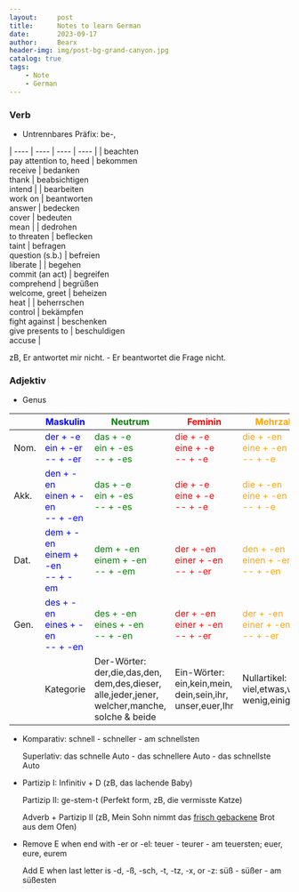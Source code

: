 ```yaml
---
layout:     post
title:      Notes to learn German
date:       2023-09-17
author:     Bearx
header-img: img/post-bg-grand-canyon.jpg
catalog: true
tags:
    - Note
    - German
---
```


### Verb

* Untrennbares Präfix: be-,

| ---- | ---- | ---- | ---- |
| beachten<br>pay attention to, heed | bekommen<br> receive | bedanken<br>thank | beabsichtigen<br>intend |
| bearbeiten<br>work on | beantworten<br>answer | bedecken<br>cover | bedeuten<br>mean |
| dedrohen<br>to threaten | beflecken<br>taint | befragen<br>question (s.b.) | befreien<br>liberate |
| begehen<br>commit (an act) | begreifen<br>comprehend | begrüßen<br>welcome, greet | beheizen<br>heat |
| beherrschen<br>control | bekämpfen<br>fight against | beschenken<br>give presents to | beschuldigen<br>accuse |
  
  zB, Er antwortet mir nicht. - Er beantwortet die Frage nicht.

### Adjektiv

* Genus
  
|      | <span style="color:blue">Maskulin<span> | <span style="color:green">Neutrum<span> | <span style="color:red">Feminin<span> | <span style="color:orange">Mehrzahl<span> |
| ---- | ---- | ---- | ---- | ---- |
| Nom. | <span style="color:blue">der + -e <br> ein + -er <br> -- + -er<span> | <span style="color:green">das + -e <br> ein + -es <br> -- + -es<span> | <span style="color:red">die + -e <br> eine + -e <br> -- + -e<span> | <span style="color:orange">die + -en <br> eine + -en <br> -- + -e<span> |
| Akk. | <span style="color:blue">den + -en <br> einen + -en <br> -- + -en<span> | <span style="color:green">das + -e <br> ein + -es <br> -- + -es<span> | <span style="color:red">die + -e <br> eine + -e <br> -- + -e<span> | <span style="color:orange">die + -en <br> eine + -en <br> -- + -e<span> |
| Dat. | <span style="color:blue">dem + -en <br> einem + -en <br> -- + -em<span> | <span style="color:green">dem + -en <br> einem + -en <br> -- + -em<span> | <span style="color:red">der + -en <br> einer + -en <br> -- + -er<span> | <span style="color:orange">den + -en <br> einen + -en <br> -- + -en<span> |
| Gen. | <span style="color:blue">des + -en <br> eines + -en <br> -- + -en<span> | <span style="color:green">des + -en <br> eines + -en <br> -- + -en<span> | <span style="color:red">der + -en <br> einer + -en <br> -- + -er<span> | <span style="color:orange">der + -en <br> einer + -en <br> -- + -er<span> |
|      | Kategorie | Der-Wörter:<br>der,die,das,den,<br>dem,des,dieser,<br>alle,jeder,jener,<br>welcher,manche,<br>solche & beide | Ein-Wörter:<br>ein,kein,mein,<br>dein,sein,ihr,<br>unser,euer,Ihr | Nullartikel:<br>viel,etwas,viele,<br>wenig,einige,#s |

* Komparativ: schnell - schneller - am schnellsten

  Superlativ: das schnelle Auto - das schnellere Auto - das schnellste Auto

* Partizip I: Infinitiv + D (zB, das lachende Baby)
  
  Partizip II: ge-stem-t (Perfekt form, zB, die vermisste Katze)

  Adverb + Partizip II (zB, Mein Sohn nimmt das <u>frisch gebackene</u> Brot aus dem Ofen)

* Remove E when end with -er or -el: teuer - teurer - am teuersten; euer, eure, eurem

  Add E when last letter is -d, -ß, -sch, -t, -tz, -x, or -z: süß - süßer - am süßesten
